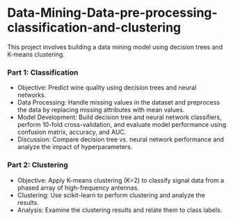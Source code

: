 # Data-Mining-Data-pre-processing-classification-and-clustering
This project involves building a data mining model using decision trees and K-means clustering.

### Part 1: Classification

- Objective: Predict wine quality using decision trees and neural networks.
- Data Processing: Handle missing values in the dataset and preprocess the data by replacing missing attributes with mean values.
- Model Development: Build decision tree and neural network classifiers, perform 10-fold cross-validation, and evaluate model performance using confusion matrix, accuracy, and AUC.
- Discussion: Compare decision tree vs. neural network performance and analyze the impact of hyperparameters.
### Part 2: Clustering

- Objective: Apply K-means clustering (K=2) to classify signal data from a phased array of high-frequency antennas.
- Clustering: Use scikit-learn to perform clustering and analyze the results.
- Analysis: Examine the clustering results and relate them to class labels.
